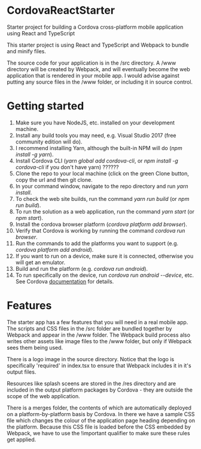 # CordovaReactStarter
Starter project for building a Cordova cross-platform mobile application using React and TypeScript

This starter project is using React and TypeScript and Webpack to bundle and minify files.

The source code for your application is in the /src directory. A /www directory will be created by Webpack, and will eventually become the web application that is rendered in your mobile app. I would advise against putting any source files in the /www folder, or including it in source control.

# Getting started

1. Make sure you have NodeJS, etc. installed on your development machine.
1. Install any build tools you may need, e.g. Visual Studio 2017 (free community edition will do).
1. I recommend installing Yarn, although the built-in NPM will do (*npm install -g yarn*).
1. Install Cordova CLI (*yarn global add cordova-cli*, or *npm install -g cordova-cli* if you don't have yarn)  ??????
1. Clone the repo to your local machine (click on the green Clone button, copy the url and then git clone.
1. In your command window, navigate to the repo directory and run *yarn install*.
1. To check the web site builds, run the command *yarn run build* (or *npm run build*).
1. To run the solution as a web application, run the command *yarn start* (or *npm start*).
1. Install the cordova browser platform (*cordova platform add browser*).
1. Verify that Cordova is working by running the command *cordova run browser*.
1. Run the commands to add the platforms you want to support (e.g. *cordova platform add android*).
1. If you want to run on a device, make sure it is connected, otherwise you will get an emulator.
1. Build and run the platform (e.g. *cordova run android*).
1. To run specifically on the device, run *cordova run android --device*, etc. See Cordova [documentation](https://cordova.apache.org/docs/) for details.

# Features

The starter app has a few features that you will need in a real mobile app. The scripts and CSS files in the /src folder are bundled together by Webpack and appear in the /www folder. The Webpack build process also writes other assets like image files to the /www folder, but only if Webpack sees them being used.

There is a logo image in the source directory. Notice that the logo is specifically 'required' in index.tsx to ensure that Webpack includes it in it's output files.

Resources like splash sceens are stored in the /res directory and are included in the output platform packages by Cordova - they are outside the scope of the web application.

There is a merges folder, the contents of which are automatically deployed on a platform-by-platform basis by Cordova. In there we have a sample CSS file which changes the colour of the application page heading depending on the platform. Because this CSS file is loaded before the CSS embedded by Webpack, we have to use the !important qualifier to make sure these rules get applied.

